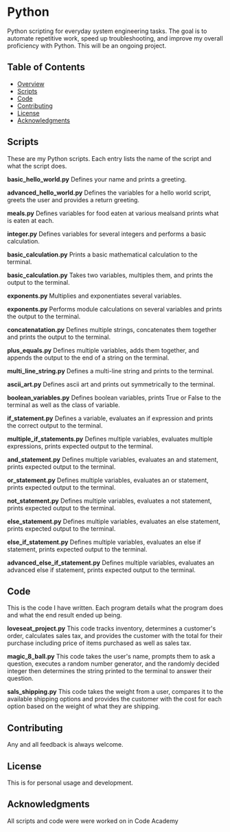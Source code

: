 # Python
Python scripting for everyday system engineering tasks. The goal is to automate repetitive work, speed up troubleshooting, and improve my overall proficiency with Python. This will be an ongoing project.

## Table of Contents
- [Overview](#overview)
- [Scripts](#scripts)
- [Code](#code)
- [Contributing](#contributing)
- [License](#license)
- [Acknowledgments](#acknowledgments)

## Scripts
These are my Python scripts. Each entry lists the name of the script and what the script does.

**basic_hello_world.py** Defines your name and prints a greeting.

**advanced_hello_world.py** Defines the variables for a hello world script, greets the user and provides a return greeting.

**meals.py** Defines variables for food eaten at various mealsand prints what is eaten at each.

**integer.py** Defines variables for several integers and performs a basic calculation.

**basic_calculation.py** Prints a basic mathematical calculation to the terminal.

**basic_calculation.py** Takes two variables, multiples them, and prints the output to the terminal.

**exponents.py** Multiplies and exponentiates several variables.

**exponents.py** Performs module calculations on several variables and prints the output to the terminal.

**concatenatation.py** Defines multiple strings, concatenates them together and prints the output to the terminal.

**plus_equals.py** Defines multiple variables, adds them together, and appends the output to the end of a string on the terminal.

**multi_line_string.py** Defines a multi-line string and prints to the terminal.

**ascii_art.py** Defines ascii art and prints out symmetrically to the terminal.

**boolean_variables.py** Defines boolean variables, prints True or False to the terminal as well as the class of variable.

**if_statement.py** Defines a variable, evaluates an if expression and prints the correct output to the terminal.

**multiple_if_statements.py** Defines multiple variables, evaluates multiple expressions, prints expected output to the terminal.

**and_statement.py** Defines multiple variables, evaluates an and statement, prints expected output to the terminal.

**or_statement.py** Defines multiple variables, evaluates an or statement, prints expected output to the terminal.

**not_statement.py** Defines multiple variables, evaluates a not statement, prints expected output to the terminal.

**else_statement.py** Defines multiple variables, evaluates an else statement, prints expected output to the terminal.

**else_if_statement.py** Defines multiple variables, evaluates an else if statement, prints expected output to the terminal.

**advanced_else_if_statement.py** Defines multiple variables, evaluates an advanced else if statement, prints expected output to the terminal.

## Code
This is the code I have written. Each program details what the program does and what the end result ended up being.

**loveseat_project.py** This code tracks inventory, determines a customer's order, calculates sales tax, and provides the customer with the total for their purchase including price of items purchased as well as sales tax.

**magic_8_ball.py** This code takes the user's name, prompts them to ask a question, executes a random number generator, and the randomly decided integer then determines the string printed to the terminal to answer their question.

**sals_shipping.py** This code takes the weight from a user, compares it to the available shipping options and provides the customer with the cost for each option based on the weight of what they are shipping.

## Contributing
Any and all feedback is always welcome.

## License
This is for personal usage and development.

## Acknowledgments
All scripts and code were were worked on in Code Academy
